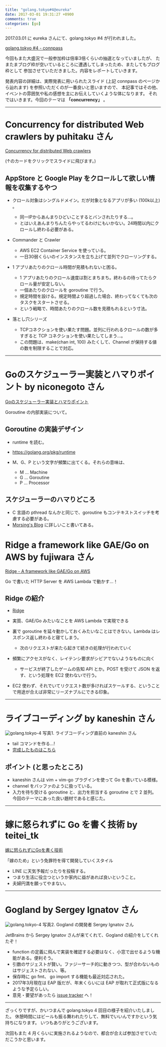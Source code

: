 ```yaml
---
title: "golang.tokyo#4@eureka"
date: 2017-03-01 19:31:27 +0900
comments: true
categories: [go]
---
```


2017.03.01 に eureka さんにて、golang.tokyo #4 が行われました。

[golang.tokyo #4 - connpass](https://golangtokyo.connpass.com/event/50714/)

今回もまた大盛況で一般参加枠は倍率3倍くらいの抽選となっていましたが、
たまたまブログ枠が空いているところに遭遇してしまったため、またしてもブログ枠として
参加させていただきました。内容をレポートしていきます。

発表内容の詳細は、実際発表に用いられたスライド (上記 connpass のページから辿れます) を参照いただくのが一番良いと思いますので、
本記事ではその他、イベントの雰囲気や私の感想を主にお伝えしていくような体になります。
それではいきます。今回のテーマは **「concurrency」** 。

---

# Concurrency for distributed Web crawlers by puhitaku さん

<a class="embedly-card" data-card-key="ee29ed4b275e459483a608ca67084559" data-card-controls="0" href="https://speakerdeck.com/puhitaku/concurrency-for-distributed-web-crawlers">Concurrency for distributed Web crawlers</a>

<script async src="//cdn.embedly.com/widgets/platform.js" charset="UTF-8"></script>

(↑のカードをクリックでスライドに飛びます。)

## AppStore と Google Play をクロールして欲しい情報を収集するやつ

- クロール対象はシングルドメイン。だが対象となるアプリが多い (100k以上) 。
  - 同一IPからあんまりひどいことするとバンされたりする...。
  - とはいえあんまりちんたらやってるわけにもいかない。24時間以内にクロールし終わる必要がある。

- Commander と Crawler
  - AWS EC2 Container Service を使っている。
  - 一日30弱くらいのインスタンスを立ち上げて並列でクローリングする。

- 1 アプリあたりのクロール時間が見積もれないと困る。
  - 1 アプリあたりのクロール速度は割とまちまち。終わるの待ってたらクロール量が安定しない。
  - 一個あたりのクロールを goroutine で行う。
  - 規定時間を設ける。規定時間より超過した場合、終わってなくても次のタスクをスタートさせる。
  - という戦略で、時間あたりのクロール数を見積もれるという寸法。

- 落とし穴シリーズ
  - TCPコネクションを使い果たす問題。並列に行われるクロールの数が多すぎると TCP コネクションを使い果たしてしまう…。
  - この問題は、make(chan int, 100) みたくして、Channel が保持する値の数を制限することで対応。

---

# Goのスケジューラー実装とハマりポイント by niconegoto さん

<a class="embedly-card" data-card-key="ee29ed4b275e459483a608ca67084559" data-card-controls="0" data-card-type="article-full" href="https://talks.godoc.org/github.com/niconegoto/talks/concurrency.slide#1">Goのスケジューラー実装とハマりポイント</a>

<script async src="//cdn.embedly.com/widgets/platform.js" charset="UTF-8"></script>

Goroutine の内部実装について。

## Goroutine の実装デザイン

- runtime を読む。
- https://golang.org/pkg/runtime

- M、G、P という文字が頻繁に出てくる。それらの意味は、
  - M ... Machine
  - G ... Goroutine
  - P ... Processor

## スケジューラーのハマりどころ

- C 言語の pthread なんかと同じで、goroutine もコンテキストスイッチを考慮する必要がある。
- [Morsing's Blog](https://morsmachine.dk/go-scheduler) に詳しいこと書いてある。

# Ridge a framework like GAE/Go on AWS by fujiwara さん

<a class="embedly-card" data-card-key="ee29ed4b275e459483a608ca67084559" data-card-controls="0" href="https://speakerdeck.com/fujiwara3/go-on-aws">Ridge - A framework like GAE/Go on AWS</a>

<script async src="//cdn.embedly.com/widgets/platform.js" charset="UTF-8"></script>

Go で書いた HTTP Server を AWS Lambda で動かす…！

## Ridge の紹介

- [Ridge](https://github.com/fujiwara/ridge)
- 実質、GAE/Go みたいなことを AWS Lambda で実現できる
- 裏で goroutine を延々動かしておくみたいなことはできない。Lambda はレスポンス返し終わると寝てしまう。
  - 次のリクエストが来たら起きて続きの処理が行われていく
- 頻繁にアクセスがなく、レイテンシ要求がシビアでないようなものに向く
  - サービスが終了したゲームの告知 API とか。POST を受けて JSON を返す、という処理を EC2 使わないで行う。

- EC2 使わず、それでいてリクエスト数が多ければスケールする、ということで用途が合えば非常にリーズナブルにできる印象。

---

# ライブコーディング by kaneshin さん

![golang.tokyo-4](/images/golang.tokyo-4/1.jpg)
写真1. ライブコーディング直前の kaneshin さん

- tail コマンドを作る...!
- [完成したものはこちら](https://gist.github.com/kaneshin/a398720b8e20722a83bc6903e4017435)

## ポイント (と思ったところ)

- kaneshin さんは vim + vim-go プラグインを使って Go を書いている模様。
- channel をバッファのように扱っている。
- 入力を待ち受ける goroutine と、出力を担当する goroutine とで 2 並列。
  今回のテーマにあった良い題材であると感じた。

---

# 嫁に怒られずに Go を書く技術 by teitei_tk

<a class="embedly-card" data-card-key="ee29ed4b275e459483a608ca67084559" data-card-controls="0" href="https://speakerdeck.com/teitei/jia-ninu-rarezunigowoshu-kuji-shu">嫁に怒られずにGoを書く技術</a>

<script async src="//cdn.embedly.com/widgets/platform.js" charset="UTF-8"></script>

「嫁のため」という免罪符を得て開発していくスタイル

- LINE に天気予報だったりを投稿する。
- つまり生活に役立つというか家内に益があれば良いということ。
- 夫婦円満を願ってやまない。

---

# Gogland by Sergey Ignatov さん

![golang.tokyo-4](/images/golang.tokyo-4/2.jpg)
写真2. Gogland の開発者 Sergey Ignatov さん

JetBrains から Sergey Ignatov さんが来てくれて、Gogland の紹介をしてくれたぞ！

- function の定義に飛んで実装を確認する必要はなく、小窓で出せるような機能がある。便利そう。
- 引数のサジェストが賢い。ファジーサーチ的に動きつつ、型が合わないものはサジェストされない、等。
- 保存時に go fmt、 go import する機能も最近対応された。
- 2017年3月現在は EAP 版だが、年末くらいには EAP が取れて正式版になるような予定らしい。
- 意見・要望があったら [issue tracker](https://youtrack.jetbrains.com/issues/GO) へ！

---

ざっくりですが、かいつまんで golang.tokyo 4 回目の様子を紹介いたしました。
休憩時間にはビールも振る舞われたりして、無料でいいんですかという気持ちになります。
いつもありがとうございます。

次回もまた 4 月くらいに実施されるようなので、都合が合えば参加させていただこうかと思います。

